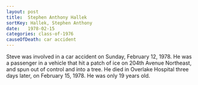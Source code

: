 ```yaml
---
layout: post
title:  Stephen Anthony Hallek
sortKey: Hallek, Stephen Anthony
date:   1978-02-15
categories: class-of-1976
causeOfDeath: car accident
---
```

Steve was involved in a car accident on Sunday, February 12, 1978.  He was a passenger in a vehicle that hit a patch of ice on 204th Avenue Northeast, and spun out of control and into a tree.  He died in Overlake Hospital three days later, on February 15, 1978.  He was only 19 years old.
